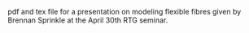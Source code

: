 pdf and tex file for a presentation on modeling flexible fibres given by Brennan Sprinkle at the April 30th RTG seminar.

